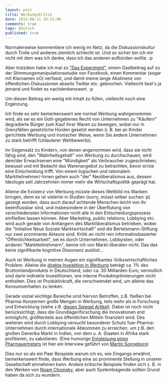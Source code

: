 ```yaml
---
layout: post
title: Werbungskritik
date: 2014-08-11 19:15:00
comments: true
tags: deutsch
published: true
---
```


Normalerweise kommentiere ich wenig im Netz, da die Diskussionskultur durch
Trolle und anderes ziemlich schlecht ist. Und _so_ sicher bin ich mir nicht mit
dem was ich denke, dass ich das anderen aufbürden wollte. :p

Aber trotzdem habe ich mal zu ["Das Experiment"](https://netzpolitik.org/2014/das-experiment-2%5D), einem
Gastbeitrag auf [](netzpolitik.org) zu der Stimmungsmanipulationsstudie von
Facebook, einen Kommentar (sogar
mit Klarnamen oO) verfasst, und damit meine lange Abstinenz von öffentlichen Diskussionen abseits Twitter etc. gebrochen.
Vielleicht liest's ja jemand und findet es nachdenkenswert. :p

Um diesen Beitrag ein wenig mit Inhalt zu füllen, vielleicht noch eine
Ergänzung.

Ich finde es sehr bemerkenswert wie normal Werbung wahrgenommen wird, als sei es
ein Gott-gegebenes Recht von Unternehmen zu "Käufern" degradierte Bürger zum
Kauf ihrer Waren zu bewegen, wobei nur in Grenzfällen gesetzliche Hürden gesetzt
werden (i. B. bei an Kinder gerichtete Werbung und ironischer Weise, wenn Sie
andere Unternehmen zu stark betrifft (Unlauterer Wettbewerb)).

Im Gegensatz zu Kindern, von denen angenommen wird, dass sie nicht fähig sind,
den "Wahrheitsgehalt" von Werbung zu durchschauen, wird dem/der Erwachsenen eine
"Mündigkeit" als Verbraucher zugeschrieben, bewusst und mit Bedacht das
Warenangebot zu betrachten, bevor er/sie eine Entscheidung trifft. Von einem
logischen und rationalem Marktteilnehmer/-Innen gehen auch "der" Neoliberalismus
aus, dessen Ideologie seit Jahrzehnten immer mehr die Wirtschaftspolitik geprägt
hat.

Alleine die Existenz von Werbung müsste dieses Weltbild ins Wanken bringen, denn
es ist vielerlei in Studien (sorry, müsst selber suchen :p) gezeigt worden, dass
auch darauf achtende Menschen leicht von ihr beeinflussbar sind, und insbesondere in der
Überflutung von verschiedensten Informationen nicht alle in den
Entscheidungsprozess einfließen lassen können. Aber Marketing, public relations,
Lobbying etc. wird auch gerade von Anhängern des Marktliberalismus betrieben,
wobei die "Initiative Neue Soziale Marktwirtschaft" und die Bertelsmann-Stiftung
nur zwei prominente Akteure sind. Kritik an nicht rein informatinsbasierter
"Öffentlichkeitsarbeit", sei es durch Unternehmen, Lobbyisten, oder anderen
"Marktteilnehmern", kenne ich von Markt-liberalen nicht. Das das keine
signifikante kognitive Dissonanz auslöst...

Auch ist Werbung in meinen Augen ein signifikantes Volkswirtschaftliches
Problem. Alleine die [direkte Investition in Werbung](http://de.statista.com/statistik/daten/studie/1633/umfrage/investitionen-der-deutschen-wirtschaft-in-werbung/)
beträgt ca. 1% des Bruttoinlandprodukts in Deutschland, oder ca. 30 Milliarden
Euro; vermutlich sind darin indirekte Investitionen, wie interne
Produktoptimierungen nicht enthalten. Dies ist Produktivkraft, die verschwendet wird,
um alleine das Konsumverhalten zu lenken.

Gerade sozial wichtige Bereiche sind hiervon Betroffen, z.B. fließen bei
Pharma-Konzernen große Mengen in Werbung, teils mehr als in Forschung und
Entwicklung (siehe z.B. [diesen Spiegel Artikel](http://www.spiegel.de/wissenschaft/mensch/pharmakonzerne-mehr-geld-fuer-werbung-als-fuer-forschung-a-526363.html)).
Dabei ist noch nicht berücksichtigt, dass die Grundlagenforschung die
Innovationen erst ermöglicht, größtenteils aus öffentlichen Mitteln finanziert
wird. Des weiteren wird durch Lobbying versucht besonderer Schutz fuer
Pharma-Unternehmen durch internationale Abkommen zu erreichen, um z.B. den
großen Generika Markt in Indien, von dem u. A. Staaten in Afrika stark
profitieren, zu sabotieren. (Eine humorige [Entgleisung eines Pharmavertreters](https://www.youtube.com/watch?v=yW405x_18_0) ist hier ein Interview geführt von [Martin Sonneborn](http://de.wikipedia.org/wiki/Martin_Sonneborn))

Dies nur so als ein Paar Beispiele warum ich es, wie Eingangs erwähnt,
bemerkenswert finde, dass Werbung eine so prominente Stellung in unserer
Gesellschaft einnehmen kann. Andere kritische Beispiele finden sich z. B. in den
Werken von [Noam Chomsky](http://en.wikipedia.org/wiki/Noam_Chomsky), aber auch
Systemtragende sollten Grund haben da sich zu wundern.
